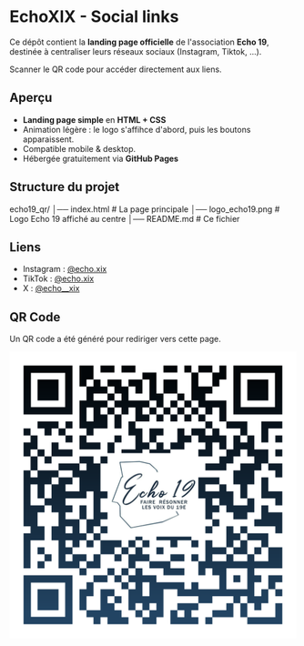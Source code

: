 # EchoXIX - Social links

Ce dépôt contient la **landing page officielle** de l'association **Echo 19**, destinée à centraliser leurs réseaux sociaux (Instagram, Tiktok, ...).

Scanner le QR code pour accéder directement aux liens.

## Aperçu

- **Landing page simple** en **HTML + CSS**
- Animation légère : le logo s'affihce d'abord, puis les boutons apparaissent.
- Compatible mobile & desktop.
- Hébergée gratuitement via **GitHub Pages**

## Structure du projet

echo19_qr/
│── index.html # La page principale
│── logo_echo19.png # Logo Echo 19 affiché au centre
│── README.md # Ce fichier

## Liens 

- Instagram : [@echo.xix](https://www.instagram.com/echo.xix/)
- TikTok : [@echo.xix](https://www.tiktok.com/@echo.xix)
- X : [@echo__xix](https://www.x.com/@echo__xix)

## QR Code

Un QR code a été généré pour rediriger vers cette page.

![QR Code](echoxix_qr-code.png)
